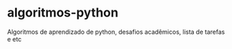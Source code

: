 # algoritmos-python
Algoritmos de aprendizado de python, desafios acadêmicos, lista de tarefas e etc
